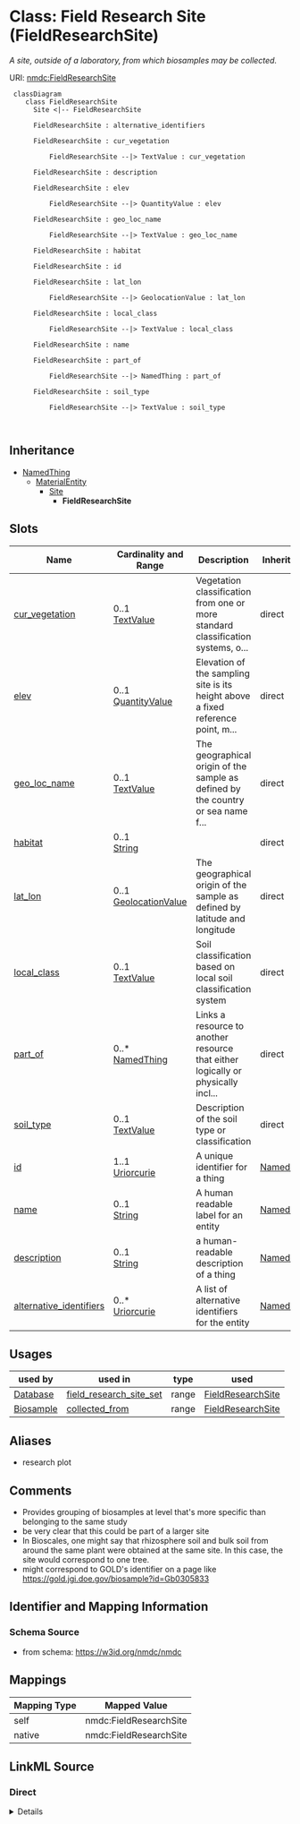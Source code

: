 # Class: Field Research Site (FieldResearchSite)


_A site, outside of a laboratory, from which biosamples may be collected._





URI: [nmdc:FieldResearchSite](https://w3id.org/nmdc/FieldResearchSite)




```mermaid
 classDiagram
    class FieldResearchSite
      Site <|-- FieldResearchSite
      
      FieldResearchSite : alternative_identifiers
        
      FieldResearchSite : cur_vegetation
        
          FieldResearchSite --|> TextValue : cur_vegetation
        
      FieldResearchSite : description
        
      FieldResearchSite : elev
        
          FieldResearchSite --|> QuantityValue : elev
        
      FieldResearchSite : geo_loc_name
        
          FieldResearchSite --|> TextValue : geo_loc_name
        
      FieldResearchSite : habitat
        
      FieldResearchSite : id
        
      FieldResearchSite : lat_lon
        
          FieldResearchSite --|> GeolocationValue : lat_lon
        
      FieldResearchSite : local_class
        
          FieldResearchSite --|> TextValue : local_class
        
      FieldResearchSite : name
        
      FieldResearchSite : part_of
        
          FieldResearchSite --|> NamedThing : part_of
        
      FieldResearchSite : soil_type
        
          FieldResearchSite --|> TextValue : soil_type
        
      
```





## Inheritance
* [NamedThing](NamedThing.md)
    * [MaterialEntity](MaterialEntity.md)
        * [Site](Site.md)
            * **FieldResearchSite**



## Slots

| Name | Cardinality and Range | Description | Inheritance |
| ---  | --- | --- | --- |
| [cur_vegetation](cur_vegetation.md) | 0..1 <br/> [TextValue](TextValue.md) | Vegetation classification from one or more standard classification systems, o... | direct |
| [elev](elev.md) | 0..1 <br/> [QuantityValue](QuantityValue.md) | Elevation of the sampling site is its height above a fixed reference point, m... | direct |
| [geo_loc_name](geo_loc_name.md) | 0..1 <br/> [TextValue](TextValue.md) | The geographical origin of the sample as defined by the country or sea name f... | direct |
| [habitat](habitat.md) | 0..1 <br/> [String](String.md) |  | direct |
| [lat_lon](lat_lon.md) | 0..1 <br/> [GeolocationValue](GeolocationValue.md) | The geographical origin of the sample as defined by latitude and longitude | direct |
| [local_class](local_class.md) | 0..1 <br/> [TextValue](TextValue.md) | Soil classification based on local soil classification system | direct |
| [part_of](part_of.md) | 0..* <br/> [NamedThing](NamedThing.md) | Links a resource to another resource that either logically or physically incl... | direct |
| [soil_type](soil_type.md) | 0..1 <br/> [TextValue](TextValue.md) | Description of the soil type or classification | direct |
| [id](id.md) | 1..1 <br/> [Uriorcurie](Uriorcurie.md) | A unique identifier for a thing | [NamedThing](NamedThing.md) |
| [name](name.md) | 0..1 <br/> [String](String.md) | A human readable label for an entity | [NamedThing](NamedThing.md) |
| [description](description.md) | 0..1 <br/> [String](String.md) | a human-readable description of a thing | [NamedThing](NamedThing.md) |
| [alternative_identifiers](alternative_identifiers.md) | 0..* <br/> [Uriorcurie](Uriorcurie.md) | A list of alternative identifiers for the entity | [NamedThing](NamedThing.md) |





## Usages

| used by | used in | type | used |
| ---  | --- | --- | --- |
| [Database](Database.md) | [field_research_site_set](field_research_site_set.md) | range | [FieldResearchSite](FieldResearchSite.md) |
| [Biosample](Biosample.md) | [collected_from](collected_from.md) | range | [FieldResearchSite](FieldResearchSite.md) |




## Aliases


* research plot



## Comments

* Provides grouping of biosamples at level that's more specific than belonging to the same study
* be very clear that this could be part of a larger site
* In Bioscales, one might say that rhizosphere soil and bulk soil from around the same plant were obtained at the same site. In this case, the site would correspond to one tree.
* might correspond to GOLD's identifier on a page like https://gold.jgi.doe.gov/biosample?id=Gb0305833

## Identifier and Mapping Information







### Schema Source


* from schema: https://w3id.org/nmdc/nmdc





## Mappings

| Mapping Type | Mapped Value |
| ---  | ---  |
| self | nmdc:FieldResearchSite |
| native | nmdc:FieldResearchSite |





## LinkML Source

<!-- TODO: investigate https://stackoverflow.com/questions/37606292/how-to-create-tabbed-code-blocks-in-mkdocs-or-sphinx -->

### Direct

<details>
```yaml
name: FieldResearchSite
description: A site, outside of a laboratory, from which biosamples may be collected.
title: Field Research Site
comments:
- Provides grouping of biosamples at level that's more specific than belonging to
  the same study
- be very clear that this could be part of a larger site
- In Bioscales, one might say that rhizosphere soil and bulk soil from around the
  same plant were obtained at the same site. In this case, the site would correspond
  to one tree.
- might correspond to GOLD's identifier on a page like https://gold.jgi.doe.gov/biosample?id=Gb0305833
from_schema: https://w3id.org/nmdc/nmdc
aliases:
- research plot
is_a: Site
slots:
- cur_vegetation
- elev
- geo_loc_name
- habitat
- lat_lon
- local_class
- part_of
- soil_type
slot_usage:
  id:
    name: id
    domain_of:
    - Biosample
    - Study
    - NamedThing
    - Activity
    required: true
    structured_pattern:
      syntax: '{id_nmdc_prefix}:frsite-{id_shoulder}-{id_blade}{id_version}{id_locus}'
      interpolated: true

```
</details>

### Induced

<details>
```yaml
name: FieldResearchSite
description: A site, outside of a laboratory, from which biosamples may be collected.
title: Field Research Site
comments:
- Provides grouping of biosamples at level that's more specific than belonging to
  the same study
- be very clear that this could be part of a larger site
- In Bioscales, one might say that rhizosphere soil and bulk soil from around the
  same plant were obtained at the same site. In this case, the site would correspond
  to one tree.
- might correspond to GOLD's identifier on a page like https://gold.jgi.doe.gov/biosample?id=Gb0305833
from_schema: https://w3id.org/nmdc/nmdc
aliases:
- research plot
is_a: Site
slot_usage:
  id:
    name: id
    domain_of:
    - Biosample
    - Study
    - NamedThing
    - Activity
    required: true
    structured_pattern:
      syntax: '{id_nmdc_prefix}:frsite-{id_shoulder}-{id_blade}{id_version}{id_locus}'
      interpolated: true
attributes:
  cur_vegetation:
    name: cur_vegetation
    annotations:
      expected_value:
        tag: expected_value
        value: current vegetation type
      occurrence:
        tag: occurrence
        value: '1'
    description: Vegetation classification from one or more standard classification
      systems, or agricultural crop
    title: current vegetation
    examples:
    - value: ''
    from_schema: https://w3id.org/nmdc/nmdc
    aliases:
    - current vegetation
    rank: 1000
    is_a: core field
    string_serialization: '{text}'
    slot_uri: MIXS:0000312
    multivalued: false
    alias: cur_vegetation
    owner: FieldResearchSite
    domain_of:
    - FieldResearchSite
    - Biosample
    range: TextValue
  elev:
    name: elev
    annotations:
      expected_value:
        tag: expected_value
        value: measurement value
    description: Elevation of the sampling site is its height above a fixed reference
      point, most commonly the mean sea level. Elevation is mainly used when referring
      to points on the earth's surface, while altitude is used for points above the
      surface, such as an aircraft in flight or a spacecraft in orbit.
    title: elevation
    examples:
    - value: 100 meter
    from_schema: https://w3id.org/nmdc/nmdc
    aliases:
    - elevation
    rank: 1000
    is_a: environment field
    slot_uri: MIXS:0000093
    multivalued: false
    alias: elev
    owner: FieldResearchSite
    domain_of:
    - FieldResearchSite
    - Biosample
    range: QuantityValue
  geo_loc_name:
    name: geo_loc_name
    annotations:
      expected_value:
        tag: expected_value
        value: 'country or sea name (INSDC or GAZ): region(GAZ), specific location
          name'
    description: The geographical origin of the sample as defined by the country or
      sea name followed by specific region name. Country or sea names should be chosen
      from the INSDC country list (http://insdc.org/country.html), or the GAZ ontology
      (http://purl.bioontology.org/ontology/GAZ)
    title: geographic location (country and/or sea,region)
    examples:
    - value: 'USA: Maryland, Bethesda'
    from_schema: https://w3id.org/nmdc/nmdc
    aliases:
    - geographic location (country and/or sea,region)
    rank: 1000
    is_a: environment field
    string_serialization: '{term}: {term}, {text}'
    slot_uri: MIXS:0000010
    multivalued: false
    alias: geo_loc_name
    owner: FieldResearchSite
    domain_of:
    - FieldResearchSite
    - Biosample
    range: TextValue
  habitat:
    name: habitat
    from_schema: https://w3id.org/nmdc/nmdc
    rank: 1000
    alias: habitat
    owner: FieldResearchSite
    domain_of:
    - FieldResearchSite
    - Biosample
    range: string
  lat_lon:
    name: lat_lon
    annotations:
      expected_value:
        tag: expected_value
        value: decimal degrees,  limit to 8 decimal points
    description: The geographical origin of the sample as defined by latitude and
      longitude. The values should be reported in decimal degrees and in WGS84 system
    title: geographic location (latitude and longitude)
    examples:
    - value: 50.586825 6.408977
    from_schema: https://w3id.org/nmdc/nmdc
    aliases:
    - geographic location (latitude and longitude)
    rank: 1000
    is_a: environment field
    string_serialization: '{float} {float}'
    slot_uri: MIXS:0000009
    multivalued: false
    alias: lat_lon
    owner: FieldResearchSite
    domain_of:
    - FieldResearchSite
    - Biosample
    range: GeolocationValue
  local_class:
    name: local_class
    annotations:
      expected_value:
        tag: expected_value
        value: local classification name
      occurrence:
        tag: occurrence
        value: '1'
    description: Soil classification based on local soil classification system
    title: soil_taxonomic/local classification
    examples:
    - value: ''
    from_schema: https://w3id.org/nmdc/nmdc
    aliases:
    - soil_taxonomic/local classification
    rank: 1000
    is_a: core field
    string_serialization: '{text}'
    slot_uri: MIXS:0000330
    multivalued: false
    alias: local_class
    owner: FieldResearchSite
    domain_of:
    - FieldResearchSite
    - Biosample
    range: TextValue
  part_of:
    name: part_of
    description: Links a resource to another resource that either logically or physically
      includes it.
    from_schema: https://w3id.org/nmdc/nmdc
    aliases:
    - is part of
    rank: 1000
    domain: NamedThing
    slot_uri: dcterms:isPartOf
    multivalued: true
    alias: part_of
    owner: FieldResearchSite
    domain_of:
    - FieldResearchSite
    - Biosample
    - Study
    - OmicsProcessing
    - WorkflowExecutionActivity
    range: NamedThing
  soil_type:
    name: soil_type
    annotations:
      expected_value:
        tag: expected_value
        value: ENVO_00001998
      occurrence:
        tag: occurrence
        value: '1'
    description: Description of the soil type or classification. This field accepts
      terms under soil (http://purl.obolibrary.org/obo/ENVO_00001998).  Multiple terms
      can be separated by pipes.
    title: soil type
    examples:
    - value: plinthosol [ENVO:00002250]
    from_schema: https://w3id.org/nmdc/nmdc
    aliases:
    - soil type
    rank: 1000
    is_a: core field
    string_serialization: '{termLabel} {[termID]}'
    slot_uri: MIXS:0000332
    multivalued: false
    alias: soil_type
    owner: FieldResearchSite
    domain_of:
    - FieldResearchSite
    - Biosample
    range: TextValue
  id:
    name: id
    description: A unique identifier for a thing. Must be either a CURIE shorthand
      for a URI or a complete URI
    from_schema: https://w3id.org/nmdc/nmdc
    rank: 1000
    identifier: true
    alias: id
    owner: FieldResearchSite
    domain_of:
    - Biosample
    - Study
    - NamedThing
    - Activity
    range: uriorcurie
    required: true
    pattern: ^[a-zA-Z0-9][a-zA-Z0-9_\.]+:[a-zA-Z0-9_][a-zA-Z0-9_\-\/\.,]*$
    structured_pattern:
      syntax: '{id_nmdc_prefix}:frsite-{id_shoulder}-{id_blade}{id_version}{id_locus}'
      interpolated: true
  name:
    name: name
    description: A human readable label for an entity
    from_schema: https://w3id.org/nmdc/nmdc
    rank: 1000
    alias: name
    owner: FieldResearchSite
    domain_of:
    - Protocol
    - QualityControlReport
    - NamedThing
    - PersonValue
    - Activity
    range: string
  description:
    name: description
    description: a human-readable description of a thing
    from_schema: https://w3id.org/nmdc/nmdc
    rank: 1000
    slot_uri: dcterms:description
    alias: description
    owner: FieldResearchSite
    domain_of:
    - Study
    - NamedThing
    - ImageValue
    range: string
  alternative_identifiers:
    name: alternative_identifiers
    description: A list of alternative identifiers for the entity.
    from_schema: https://w3id.org/nmdc/nmdc
    rank: 1000
    multivalued: true
    alias: alternative_identifiers
    owner: FieldResearchSite
    domain_of:
    - Biosample
    - Study
    - NamedThing
    - MetaboliteQuantification
    range: uriorcurie
    pattern: ^[a-zA-Z0-9][a-zA-Z0-9_\.]+:[a-zA-Z0-9_][a-zA-Z0-9_\-\/\.,]*$

```
</details>